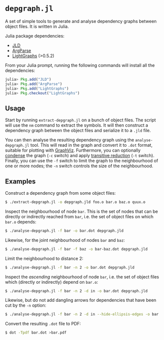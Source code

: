`depgraph.jl`
=============

A set of simple tools to generate and analyse dependency graphs between object
files. It is written in Julia.

Julia package dependencies:

* [JLD](JLD)
* [ArgParse](ArgParse)
* [LightGraphs](LightGraphs) (>0.5.2)

From your Julia prompt, running the following commands will install all the
dependencies:

```julia
julia> Pkg.add("JLD")
julia> Pkg.add("ArgParse")
julia> Pkg.add("LightGraphs")
julia> Pkg.checkout("LightGraphs")
```


Usage
-----

Start by running `extract-depgraph.jl` on a bunch of object files. The script
will use the `nm` command to extract the symbols. It will then construct a
dependency graph between the object files and serialize it to a `.jld` file.

You can then analyse the resulting dependency graph using the
`analyse-depgraph.jl` tool. This will read in the graph and convert it to
`.dot` format, suitable for plotting with [GraphViz][GraphViz]. Furthermore,
you can optionally [condense][SCC] the graph (`-c` switch) and apply
[transitive reduction][TR] (`-t` switch). Finally, you can use the `-f` switch
to limit the graph to the neighbourhood of one or more nodes; the `-n` switch
controls the size of the neighbourhood.

[JLD]: https://github.com/JuliaLang/JLD.jl
[ArgParse]: https://github.com/carlobaldassi/ArgParse.jl
[LightGraphs]: https://github.com/JuliaGraphs/LightGraphs.jl
[GraphViz]: http://www.graphviz.org
[SCC]: https://en.wikipedia.org/wiki/Strongly_connected_component
[TR]: https://en.wikipedia.org/wiki/Transitive_reduction


Examples
--------

Construct a dependency graph from some object files:
```bash
$ ./extract-depgraph.jl -o depgraph.jld foo.o bar.o baz.o quux.o
```

Inspect the neighbourhood of node `bar`. This is the set of nodes that can be
directly or indirectly reached from `bar`, i.e. the set of object files on
which `bar.o` depends:
```bash
$ ./analyse-depgraph.jl -f bar -o bar.dot depgraph.jld
```

Likewise, for the joint neighbourhood of nodes `bar` and `baz`:
```bash
$ ./analyse-depgraph.jl -f bar -f baz -o bar-baz.dot depgraph.jld
```

Limit the neighbourhood to distance 2:
```bash
$ ./analyse-depgraph.jl -f bar -n 2 -o bar.dot depgraph.jld
```

Inspect the *ascending* neighbourhood of node `bar`, i.e. the set of object
files which (directly or indirectly) depend on `bar.o`:
```bash
$ ./analyse-depgraph.jl -f bar -n 2 -d in -o bar.dot depgraph.jld
```

Likewise, but do not add dangling arrows for dependencies that have been cut by
the `-n` option:
```bash
$ ./analyse-depgraph.jl -f bar -n 2 -d in --hide-ellipsis-edges -o bar.dot depgraph.jld
```

Convert the resulting `.dot` file to PDF:
```bash
$ dot -Tpdf bar.dot >bar.pdf
```
